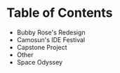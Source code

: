 # Table of Contents

- Bubby Rose's Redesign
- Camosun's IDE Festival
- Capstone Project
- Other
- Space Odyssey



 